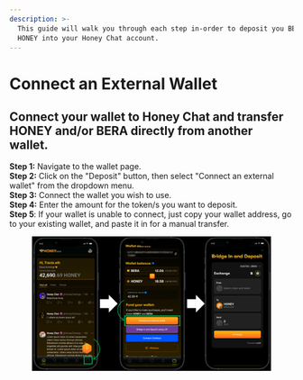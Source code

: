 ```yaml
---
description: >-
  This guide will walk you through each step in-order to deposit you BERA &
  HONEY into your Honey Chat account.
---
```


# Connect an External Wallet

## Connect your wallet to Honey Chat and transfer HONEY and/or BERA directly from another wallet. &#x20;

**Step 1:** Navigate to the wallet page.\
**Step 2:** Click on the "Deposit" button, then select "Connect an external wallet" from the dropdown menu.\
**Step 3:** Connect the wallet you wish to use.\
**Step 4:** Enter the amount for the token/s you want to deposit.\
**Step 5**: If your wallet is unable to connect, just copy your wallet address, go to your existing wallet, and paste it in for a manual transfer.&#x20;

<figure><img src="../../.gitbook/assets/Honey Chat Test (17).png" alt=""><figcaption></figcaption></figure>
